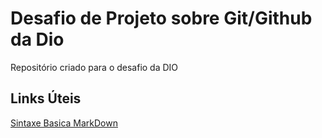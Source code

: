 # Desafio de Projeto sobre Git/Github da Dio
Repositório criado para o desafio da DIO

## Links Úteis
[Sintaxe Basica MarkDown](https://www.markdownguide.org/basic-syntax)